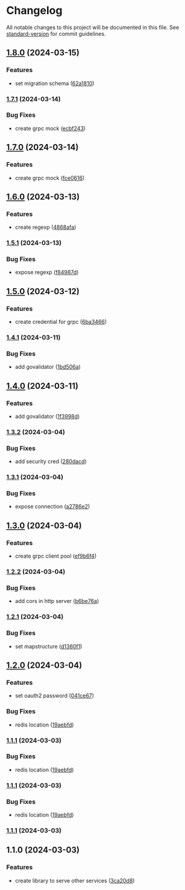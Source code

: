 # Changelog

All notable changes to this project will be documented in this file. See [standard-version](https://github.com/conventional-changelog/standard-version) for commit guidelines.

## [1.8.0](https://github.com/achwanyusuf/carrent-lib/compare/v1.7.1...v1.8.0) (2024-03-15)


### Features

* set migration schema ([62a1810](https://github.com/achwanyusuf/carrent-lib/commit/62a1810371ed57282e8db23ba23067528b2fc31a))

### [1.7.1](https://github.com/achwanyusuf/carrent-lib/compare/v1.7.0...v1.7.1) (2024-03-14)


### Bug Fixes

* create grpc mock ([ecbf243](https://github.com/achwanyusuf/carrent-lib/commit/ecbf2430bd6d6744fe85d5467bf62972941d716a))

## [1.7.0](https://github.com/achwanyusuf/carrent-lib/compare/v1.6.0...v1.7.0) (2024-03-14)


### Features

* create grpc mock ([fce0616](https://github.com/achwanyusuf/carrent-lib/commit/fce061689028869ed35d559f7887bb0f6be1e150))

## [1.6.0](https://github.com/achwanyusuf/carrent-lib/compare/v1.5.1...v1.6.0) (2024-03-13)


### Features

* create regexp ([4868afa](https://github.com/achwanyusuf/carrent-lib/commit/4868afa333618fc0b437f56375eaa3293762516b))

### [1.5.1](https://github.com/achwanyusuf/carrent-lib/compare/v1.5.0...v1.5.1) (2024-03-13)


### Bug Fixes

* expose regexp ([f84987d](https://github.com/achwanyusuf/carrent-lib/commit/f84987d9bd0ef4441db7a71ab0f236e9ccf9530b))

## [1.5.0](https://github.com/achwanyusuf/carrent-lib/compare/v1.4.1...v1.5.0) (2024-03-12)


### Features

* create credential for grpc ([6ba3466](https://github.com/achwanyusuf/carrent-lib/commit/6ba3466fbbeff0a58e4c9bca183bac041b9e249e))

### [1.4.1](https://github.com/achwanyusuf/carrent-lib/compare/v1.4.0...v1.4.1) (2024-03-11)


### Bug Fixes

* add govalidator ([1bd506a](https://github.com/achwanyusuf/carrent-lib/commit/1bd506a070297754798addf47d4610c777878d58))

## [1.4.0](https://github.com/achwanyusuf/carrent-lib/compare/v1.3.2...v1.4.0) (2024-03-11)


### Features

* add govalidator ([1f3998d](https://github.com/achwanyusuf/carrent-lib/commit/1f3998d1fdfcd41a9925914f1902fd3fc2ba52e7))

### [1.3.2](https://github.com/achwanyusuf/carrent-lib/compare/v1.3.1...v1.3.2) (2024-03-04)


### Bug Fixes

* add security cred ([280dacd](https://github.com/achwanyusuf/carrent-lib/commit/280dacd706dcd738e2b835fdf8aa54e44226388e))

### [1.3.1](https://github.com/achwanyusuf/carrent-lib/compare/v1.3.0...v1.3.1) (2024-03-04)


### Bug Fixes

* expose connection ([a2786e2](https://github.com/achwanyusuf/carrent-lib/commit/a2786e2ba9b95318b16ac97faba971ff7c3aa8f0))

## [1.3.0](https://github.com/achwanyusuf/carrent-lib/compare/v1.2.2...v1.3.0) (2024-03-04)


### Features

* create grpc client pool ([ef9b6f4](https://github.com/achwanyusuf/carrent-lib/commit/ef9b6f45420aabbf862b7f412e2811e7c1cb99db))

### [1.2.2](https://github.com/achwanyusuf/carrent-lib/compare/v1.2.1...v1.2.2) (2024-03-04)


### Bug Fixes

* add cors in http server ([b6be76a](https://github.com/achwanyusuf/carrent-lib/commit/b6be76a70775520616dbccf5b69b742ee81786ec))

### [1.2.1](https://github.com/achwanyusuf/carrent-lib/compare/v1.2.0...v1.2.1) (2024-03-04)


### Bug Fixes

* set mapstructure ([d1360f1](https://github.com/achwanyusuf/carrent-lib/commit/d1360f1abcc9877059173bf830557ccfc5c6e454))

## [1.2.0](https://github.com/achwanyusuf/carrent-lib/compare/v1.1.0...v1.2.0) (2024-03-04)


### Features

* set oauth2 password ([041ce67](https://github.com/achwanyusuf/carrent-lib/commit/041ce675baeadc467952e4121133cd54eca6545c))


### Bug Fixes

* redis location ([19aebfd](https://github.com/achwanyusuf/carrent-lib/commit/19aebfd51c37a7245f042f1e150691f2468ec4c7))

### [1.1.1](https://github.com/achwanyusuf/carrent-lib/compare/v1.1.0...v1.1.1) (2024-03-03)


### Bug Fixes

* redis location ([19aebfd](https://github.com/achwanyusuf/carrent-lib/commit/19aebfd51c37a7245f042f1e150691f2468ec4c7))

### [1.1.1](https://github.com/achwanyusuf/carrent-lib/compare/v1.1.0...v1.1.1) (2024-03-03)


### Bug Fixes

* redis location ([19aebfd](https://github.com/achwanyusuf/carrent-lib/commit/19aebfd51c37a7245f042f1e150691f2468ec4c7))

### [1.1.1](https://github.com/achwanyusuf/carrent-lib/compare/v1.1.0...v1.1.1) (2024-03-03)

## 1.1.0 (2024-03-03)


### Features

* create library to serve other services ([3ca20d8](https://github.com/achwanyusuf/carrent-lib/commit/3ca20d83146fa7286e2f08590488b4756835dae8))
